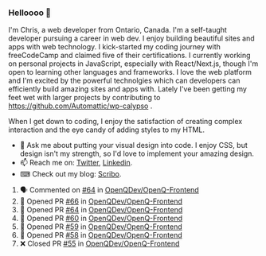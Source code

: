 ### Helloooo 👋

I'm Chris, a web developer from Ontario, Canada. I'm a self-taught developer pursuing a career in web dev. I enjoy building beautiful sites and apps with web technology.
I kick-started my coding journey with freeCodeCamp and claimed five of their certifications.  I currently working on personal projects in JavaScript, especially with React/Next.js, though I'm open to learning other languages and frameworks. I love the web platform and I'm excited by the powerful technolgies which can developers can efficiently build amazing sites and apps with. Lately I've been getting my feet wet with larger projects by contributing to https://github.com/Automattic/wp-calypso .

When I get down to coding, I enjoy the satisfaction of creating complex interaction and the eye candy of adding styles to my HTML. 

- 💬 Ask me about putting your visual design into code. I enjoy CSS, but design isn't my strength, so I'd love to implement your amazing design.
- 📫 Reach me on: [Twitter](https://twitter.com/Christo28120856), [Linkedin](https://www.linkedin.com/in/christopher-stevers-07b9a5204/).
- ⌨ Check out my blog: [Scribo](https://christopherstevers.cf).
<!--
**Christopher-Stevers/Christopher-Stevers** is a ✨ _special_ ✨ repository because its `README.md` (this file) appears on your GitHub profile.

Here are some ideas to get you started:

- 🔭 I’m currently working on ...
- 🌱 I’m currently learning ...
- 👯 I’m looking to collaborate on ...
- 🤔 I’m looking for help with ...
- 😄 Pronouns: ...
- ⚡ Fun fact: ...
-->

<!--START_SECTION:activity-->
1. 🗣 Commented on [#64](https://github.com/OpenQDev/OpenQ-Frontend/issues/64) in [OpenQDev/OpenQ-Frontend](https://github.com/OpenQDev/OpenQ-Frontend)
2. 💪 Opened PR [#66](https://github.com/OpenQDev/OpenQ-Frontend/pull/66) in [OpenQDev/OpenQ-Frontend](https://github.com/OpenQDev/OpenQ-Frontend)
3. 💪 Opened PR [#64](https://github.com/OpenQDev/OpenQ-Frontend/pull/64) in [OpenQDev/OpenQ-Frontend](https://github.com/OpenQDev/OpenQ-Frontend)
4. 💪 Opened PR [#60](https://github.com/OpenQDev/OpenQ-Frontend/pull/60) in [OpenQDev/OpenQ-Frontend](https://github.com/OpenQDev/OpenQ-Frontend)
5. 💪 Opened PR [#59](https://github.com/OpenQDev/OpenQ-Frontend/pull/59) in [OpenQDev/OpenQ-Frontend](https://github.com/OpenQDev/OpenQ-Frontend)
6. 💪 Opened PR [#58](https://github.com/OpenQDev/OpenQ-Frontend/pull/58) in [OpenQDev/OpenQ-Frontend](https://github.com/OpenQDev/OpenQ-Frontend)
7. ❌ Closed PR [#55](https://github.com/OpenQDev/OpenQ-Frontend/pull/55) in [OpenQDev/OpenQ-Frontend](https://github.com/OpenQDev/OpenQ-Frontend)
<!--END_SECTION:activity-->
